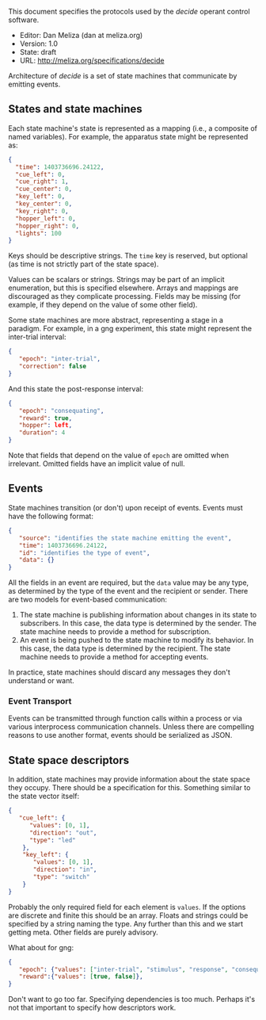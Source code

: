 
This document specifies the protocols used by the *decide* operant control
software.

-   Editor: Dan Meliza (dan at meliza.org)
-   Version: 1.0
-   State:  draft
-   URL: <http://meliza.org/specifications/decide>

Architecture of *decide* is a set of state machines that communicate by emitting events.

## States and state machines

Each state machine's state is represented as a mapping (i.e., a composite of
named variables). For example, the apparatus state might be represented as:

```json
{
  "time": 1403736696.24122,
  "cue_left": 0,
  "cue_right": 1,
  "cue_center": 0,
  "key_left": 0,
  "key_center": 0,
  "key_right": 0,
  "hopper_left": 0,
  "hopper_right": 0,
  "lights": 100
}
```

Keys should be descriptive strings. The `time` key is reserved, but optional (as
time is not strictly part of the state space).

Values can be scalars or strings. Strings may be part of an implicit
enumeration, but this is specified elsewhere. Arrays and mappings are
discouraged as they complicate processing. Fields may be missing (for example,
if they depend on the value of some other field).

Some state machines are more abstract, representing a stage in a paradigm. For
example, in a gng experiment, this state might represent the inter-trial interval:

```json
{
   "epoch": "inter-trial",
   "correction": false
}
```

And this state the post-response interval:

```json
{
   "epoch": "consequating",
   "reward": true,
   "hopper": left,
   "duration": 4
}
```

Note that fields that depend on the value of `epoch` are omitted when
irrelevant. Omitted fields have an implicit value of null.

## Events

State machines transition (or don't) upon receipt of events. Events must have the
following format:

```json
{
   "source": "identifies the state machine emitting the event",
   "time": 1403736696.24122,
   "id": "identifies the type of event",
   "data": {}
}
```

All the fields in an event are required, but the `data` value may be any type,
as determined by the type of the event and the recipient or sender. There are
two models for event-based communication:

1. The state machine is publishing information about changes in its state to
   subscribers. In this case, the data type is determined by the sender. The
   state machine needs to provide a method for subscription.
2. An event is being pushed to the state machine to modify its behavior. In this
   case, the data type is determined by the recipient. The state machine needs
   to provide a method for accepting events.

In practice, state machines should discard any messages they don't understand or want.

### Event Transport

Events can be transmitted through function calls within a process or via various
interprocess communication channels. Unless there are compelling reasons to use
another format, events should be serialized as JSON.


## State space descriptors

In addition, state machines may provide information about the state space they
occupy. There should be a specification for this. Something similar to the state
vector itself:

```json
{
   "cue_left": {
      "values": [0, 1],
      "direction": "out",
      "type": "led"
    },
    "key_left": {
       "values": [0, 1],
       "direction": "in",
       "type": "switch"
    }
}
```

Probably the only required field for each element is `values`. If the options
are discrete and finite this should be an array. Floats and strings could be
specified by a string naming the type. Any further than this and we start
getting meta. Other fields are purely advisory.

What about for gng:

```json
{
   "epoch": {"values": ["inter-trial", "stimulus", "response", "consequence"]},
   "reward":{"values": [true, false]},
}
```

Don't want to go too far. Specifying dependencies is too much. Perhaps it's not
that important to specify how descriptors work.
